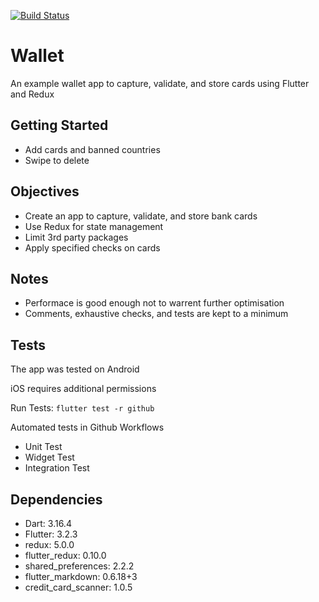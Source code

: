 <a href="https://github.com/pdyason/wallet/actions"><img src="https://github.com/pdyason/wallet/workflows/test-wallet/badge.svg" alt="Build Status"></a>

# Wallet

An example wallet app to capture, validate, and store cards using Flutter and Redux

## Getting Started

- Add cards and banned countries
- Swipe to delete

## Objectives

- Create an app to capture, validate, and store bank cards
- Use Redux for state management
- Limit 3rd party packages
- Apply specified checks on cards

## Notes

- Performace is good enough not to warrent further optimisation
- Comments, exhaustive checks, and tests are kept to a minimum

## Tests

The app was tested on Android

iOS requires additional permissions

Run Tests: `flutter test -r github`

Automated tests in Github Workflows

- Unit Test
- Widget Test
- Integration Test

## Dependencies

- Dart: 3.16.4
- Flutter: 3.2.3
- redux: 5.0.0
- flutter_redux: 0.10.0
- shared_preferences: 2.2.2
- flutter_markdown: 0.6.18+3
- credit_card_scanner: 1.0.5

